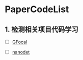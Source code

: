 # PaperCodeList
## 1. 检测相关项目代码学习
- [ ] [GFocal](https://github.com/implus/GFocal)
- [ ] [nanodet](https://github.com/RangiLyu/nanodet)


